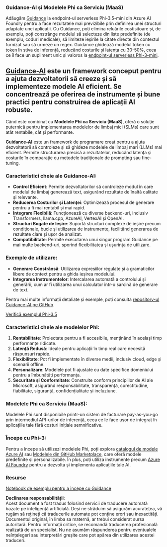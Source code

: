 ### Guidance-AI și Modelele Phi ca Serviciu (MaaS)
Adăugăm [Guidance](https://github.com/guidance-ai/guidance) la endpoint-ul serverless Phi-3.5-mini din Azure AI Foundry pentru a face rezultatele mai previzibile prin definirea unei structuri adaptate unei aplicații. Cu Guidance, poți elimina reluările costisitoare și, de exemplu, poți constrânge modelul să selecteze din liste predefinite (de exemplu, coduri medicale), să limiteze ieșirile la citate directe din contextul furnizat sau să urmeze un regex. Guidance ghidează modelul token cu token în stiva de inferență, reducând costurile și latența cu 30-50%, ceea ce îl face un supliment unic și valoros la [endpoint-ul serverless Phi-3-mini](https://aka.ms/try-phi3.5mini).

## [**Guidance-AI**](https://github.com/guidance-ai/guidance) este un framework conceput pentru a ajuta dezvoltatorii să creeze și să implementeze modele AI eficient. Se concentrează pe oferirea de instrumente și bune practici pentru construirea de aplicații AI robuste.

Când este combinat cu **Modelele Phi ca Serviciu (MaaS)**, oferă o soluție puternică pentru implementarea modelelor de limbaj mici (SLMs) care sunt atât rentabile, cât și performante.

**Guidance-AI** este un framework de programare creat pentru a ajuta dezvoltatorii să controleze și să ghideze modelele de limbaj mari (LLMs) mai eficient. Permite structurarea precisă a rezultatelor, reducând latența și costurile în comparație cu metodele tradiționale de prompting sau fine-tuning.

### Caracteristici cheie ale Guidance-AI:
- **Control Eficient**: Permite dezvoltatorilor să controleze modul în care modelul de limbaj generează text, asigurând rezultate de înaltă calitate și relevante.
- **Reducerea Costurilor și Latenței**: Optimizează procesul de generare pentru a fi mai rentabil și mai rapid.
- **Integrare Flexibilă**: Funcționează cu diverse backend-uri, inclusiv Transformers, llama.cpp, AzureAI, VertexAI și OpenAI.
- **Structuri Bogate de Ieșire**: Suportă structuri complexe de ieșire precum condiționale, bucle și utilizarea de instrumente, facilitând generarea de rezultate clare și ușor de analizat.
- **Compatibilitate**: Permite executarea unui singur program Guidance pe mai multe backend-uri, sporind flexibilitatea și ușurința de utilizare.

### Exemple de utilizare:
- **Generare Constrânsă**: Utilizarea expresiilor regulate și a gramaticilor libere de context pentru a ghida ieșirea modelului.
- **Integrarea Instrumentelor**: Intercalarea automată a controlului și generării, cum ar fi utilizarea unui calculator într-o sarcină de generare de text.

Pentru mai multe informații detaliate și exemple, poți consulta [repository-ul Guidance-AI pe GitHub](https://github.com/guidance-ai/guidance).

[Verifică exemplul Phi-3.5](../../../../../code/01.Introduce/guidance.ipynb)

### Caracteristici cheie ale modelelor Phi:
1. **Rentabilitate**: Proiectate pentru a fi accesibile, menținând în același timp performanțe ridicate.
2. **Latență Redusă**: Ideale pentru aplicații în timp real care necesită răspunsuri rapide.
3. **Flexibilitate**: Pot fi implementate în diverse medii, inclusiv cloud, edge și scenarii offline.
4. **Personalizare**: Modelele pot fi ajustate cu date specifice domeniului pentru a îmbunătăți performanța.
5. **Securitate și Conformitate**: Construite conform principiilor de AI ale Microsoft, asigurând responsabilitate, transparență, corectitudine, fiabilitate, siguranță, confidențialitate și incluziune.

### Modelele Phi ca Serviciu (MaaS):
Modelele Phi sunt disponibile printr-un sistem de facturare pay-as-you-go prin intermediul API-urilor de inferență, ceea ce le face ușor de integrat în aplicațiile tale fără costuri inițiale semnificative.

### Începe cu Phi-3:
Pentru a începe să utilizezi modelele Phi, poți explora [catalogul de modele Azure AI](https://ai.azure.com/explore/models) sau [Modelele din GitHub Marketplace](https://github.com/marketplace/models), care oferă modele predefinite și personalizabile. În plus, poți utiliza instrumente precum [Azure AI Foundry](https://ai.azure.com) pentru a dezvolta și implementa aplicațiile tale AI.

### Resurse
[Notebook de exemplu pentru a începe cu Guidance](../../../../../code/01.Introduce/guidance.ipynb)

**Declinarea responsabilității**:  
Acest document a fost tradus folosind servicii de traducere automată bazate pe inteligență artificială. Deși ne străduim să asigurăm acuratețea, vă rugăm să rețineți că traducerile automate pot conține erori sau inexactități. Documentul original, în limba sa maternă, ar trebui considerat sursa autoritară. Pentru informații critice, se recomandă traducerea profesională realizată de un specialist. Nu ne asumăm răspunderea pentru eventualele neînțelegeri sau interpretări greșite care pot apărea din utilizarea acestei traduceri.